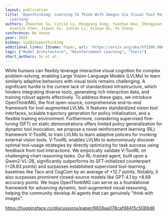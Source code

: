 ```yaml
---
layout: publication
title: 'Openthinkimg: Learning To Think With Images Via Visual Tool Reinforcement
  Learning'
authors: Zhaochen Su, Linjie Li, Mingyang Song, Yunzhuo Hao, Zhengyuan Yang, Jun Zhang,
  Guanjie Chen, Jiawei Gu, Juntao Li, Xiaoye Qu, Yu Cheng
conference: No Venue
year: 2025
bibkey: su2025openthinkimg
additional_links: [{name: Paper, url: 'https://arxiv.org/abs/hf2505.08617'}]
tags: ["Model Architecture", "Reinforcement Learning", "Tools"]
short_authors: Su et al.
---
```

While humans can flexibly leverage interactive visual cognition for complex problem-solving, enabling Large Vision-Language Models (LVLMs) to learn similarly adaptive behaviors with visual tools remains challenging. A significant hurdle is the current lack of standardized infrastructure, which hinders integrating diverse tools, generating rich interaction data, and training robust agents effectively. To address these gaps, we introduce OpenThinkIMG, the first open-source, comprehensive end-to-end framework for tool-augmented LVLMs. It features standardized vision tool interfaces, scalable trajectory generation for policy initialization, and a flexible training environment. Furthermore, considering supervised fine-tuning (SFT) on static demonstrations offers limited policy generalization for dynamic tool invocation, we propose a novel reinforcement learning (RL) framework V-ToolRL to train LVLMs to learn adaptive policies for invoking external vision tools. V-ToolRL enables LVLMs to autonomously discover optimal tool-usage strategies by directly optimizing for task success using feedback from tool interactions. We empirically validate V-ToolRL on challenging chart reasoning tasks. Our RL-trained agent, built upon a Qwen2-VL-2B, significantly outperforms its SFT-initialized counterpart (+28.83 points) and surpasses established supervised tool-learning baselines like Taco and CogCom by an average of +12.7 points. Notably, it also surpasses prominent closed-source models like GPT-4.1 by +8.68 accuracy points. We hope OpenThinkIMG can serve as a foundational framework for advancing dynamic, tool-augmented visual reasoning, helping the community develop AI agents that can genuinely "think with images".

https://huggingface.co/discussions/paper/6826aa078caf98415c5089d6